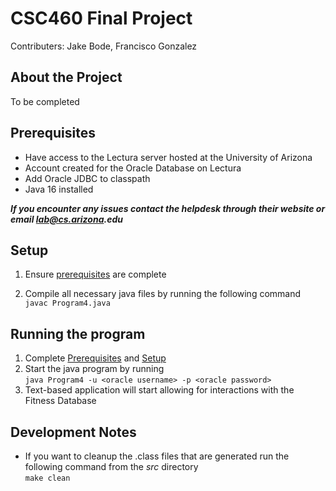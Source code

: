 # CSC460 Final Project
Contributers: Jake Bode, Francisco Gonzalez

## About the Project
To be completed

## Prerequisites

* Have access to the Lectura server hosted at the University of Arizona
* Account created for the Oracle Database on Lectura  
* Add Oracle JDBC to classpath
* Java 16 installed  

<!-- end of list -->

**_If you encounter any issues contact the helpdesk through their website or email lab@cs.arizona.edu_**  

## Setup

1) Ensure [prerequisites](##Prerequisites) are complete

2) Compile all necessary java files by running the following command  
`javac Program4.java`

## Running the program
1) Complete [Prerequisites](#prerequisites) and [Setup](#setup)
2) Start the java program by running  
`java Program4 -u <oracle username> -p <oracle password>`
3) Text-based application will start allowing for interactions with the Fitness Database

## Development Notes

* If you want to cleanup the .class files that are generated run the following command from the <i>src</i> directory  
`make clean`
